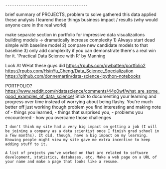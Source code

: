 
    -------------------------------------


brief summary of PROJECTS,
    problem to solve
    gathered this data
    applied these analysis
    I learend these things
    business impact / results (why would anyone care in the real world)





make separate section in portfolio for impressive data visualizaitons
building models -> dramatically increase complexity
    1) Always start dead simple with baseline model
    2) compare new candidate models to that baseline
    3) only add complexity if you can demonstrate there's a real win for it.
    'Practical Data Science with R' by Manning


Look At WHat these guys did
https://rpubs.com/gwbatten/portfolio2
https://rpubs.com/HsinYu_Cheng/Data_Science_Specialization
    https://github.com/donnemartin/data-science-ipython-notebooks

PORTFOLIO?
https://www.reddit.com/r/datascience/comments/44o0wf/what_are_some_good_examples_of_data_science/
    Stick to documenting your learning and progress over time instead of worrying about being flashy. You're much better off just working though problem you find interesting and making note of 
    - things you learned, 
    - things that surprised you,
    - problems you encountered 
    - how you overcame those challenges
    
    I don't think my site had a very big impact on getting a job (I will be joining a company as a data scientist once I finish grad school in a few months). It did, though, have a big impact on my learning. Knowing people might view my site gave me extra incentive to keep adding stuff to it. 

    A list of projects you've worked on that are related to software development, statistics, databases, etc. Make a web page on a URL of your name and make a page that looks like a resume.
